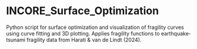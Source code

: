 # INCORE_Surface_Optimization
Python script for surface optimization and visualization of fragility curves using curve fitting and 3D plotting. Applies fragility functions to earthquake-tsunami fragility data from Harati &amp; van de Lindt (2024).
